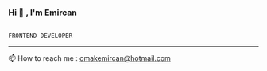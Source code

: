 ### Hi 👋 , I'm Emircan                                       


                                                                    FRONTEND DEVELOPER
-------------------------------------------------------------------------------------------------------------------------------------------------------------------------

                                                                 
  📫 How to reach me : omakemircan@hotmail.com


